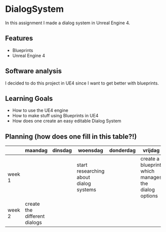# DialogSystem

In this assignment I made a dialog system in Unreal Engine 4.

## Features
- Blueprints
- Unreal Engine 4

## Software analysis 
I decided to do this project in UE4 since I want to get better with blueprints.

## Learning Goals 
- How to use the UE4 engine
- How to make stuff using Blueprints in UE4
- How does one create an easy editable Dialog System

## Planning (how does one fill in this table?!)

| | maandag | dinsdag | woensdag | donderdag | vrijdag |
| --- | --- | --- | --- | --- | --- |
|week 1 | | | start researching about dialog systems | | create a blueprint which manages the dialog options  |
|week 2 | create the different dialogs | | | | |
